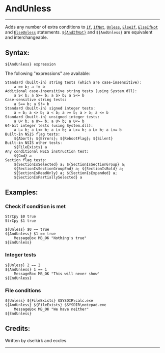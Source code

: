 # AndUnless

---

Adds any number of extra conditions to [`If`][1], [`IfNot`][2], [`Unless`][3], [`ElseIf`][4], [`ElseIfNot`][5] and [`ElseUnless`][6] statements. [`${AndIfNot}`][7] and `${AndUnless}` are equivalent and interchangeable.

## Syntax:

	${AndUnless} expression

The following "expressions" are available:

	Standard (built-in) string tests (which are case-insensitive):
	 	a == b; a != b
	Additional case-insensitive string tests (using System.dll):
	 	a S< b; a S>= b; a S> b; a S<= b
	Case-sensitive string tests:
	 	a S== b; a S!= b
	Standard (built-in) signed integer tests:
	 	a = b; a <> b; a < b; a >= b; a > b; a <= b
	Standard (built-in) unsigned integer tests:
	 	a U< b; a U>= b; a U> b; a U<= b
	64-bit integer tests (using System.dll):
		a L= b; a L<> b; a L< b; a L>= b; a L> b; a L<= b
	Built-in NSIS flag tests:
		${Abort}; ${Errors}; ${RebootFlag}; ${Silent}
	Built-in NSIS other tests:
		${FileExists} a
	Any conditional NSIS instruction test:
		${Cmd} a
	Section flag tests:
		${SectionIsSelected} a; ${SectionIsSectionGroup} a;
		${SectionIsSectionGroupEnd} a; ${SectionIsBold} a;
		${SectionIsReadOnly} a; ${SectionIsExpanded} a;
		${SectionIsPartiallySelected} a

## Examples:

### Check if condition is met

	StrCpy $0 true
	StrCpy $1 true

	${Unless} $0 == true
	${AndUnless} $1 == true
		MessageBox MB_OK "Nothing's true"
	${EndUnless}

### Integer tests

	${Unless} 2 == 2
	${AndUnless} 1 == 1
		MessageBox MB_OK "This will never show"
	${EndUnless}

### File conditions

	${Unless} ${FileExists} $SYSDIR\calc.exe
	${AndUnless} ${FileExists} $SYSDIR\notepad.exe
		MessageBox MB_OK "We have neither"
	${EndUnless}

## Credits:

Written by dselkirk and eccles

---

[1]: If.markdown
[2]: IfNot.markdown
[3]: Unless.markdown
[4]: ElseIf.markdown
[5]: ElseIfNot.markdown
[6]: ElseUnless.markdown
[7]: AndIfNot.markdown